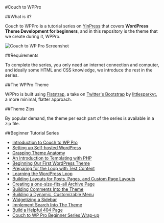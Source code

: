 #Couch to WPPro

##What is it?

Couch to WPPro is a tutorial series on [YinPress](http://www.yinpress.com) that covers **WordPress Theme Development for beginners**, and in this repository is the theme that we create during it, WPPro.

![Couch to WP Pro Screenshot](http://www.yinpress.com/wp-content/uploads/2013/04/c2wppro-screenshot.png)

##Requirements

To complete the series, you only need an internet connection and computer, and ideally some HTML and CSS knowledge, we introduce the rest in the series.

##The WPPro Theme

WPPro is built using [Flatstrap](https://github.com/littlesparkvt/flatstrap), a take on [Twitter's Bootstrap](https://github.com/twitter/bootstrap) by [littlesparkvt](http://littlesparkvt.com), a more minimal, flatter approach.

##Theme Zips

By popular demand, the theme per each part of the series is available in a zip file.

##Beginner Tutorial Series

- [Introduction to Couch to WP Pro](http://www.yinpress.com/introducing-couch-to-wp-pro/)
- [Setting up Self-hosted WordPress](http://www.yinpress.com/setting-up-wordpress-with-your-host/)
- [Grasping Theme Anatomy](http://www.yinpress.com/wordpress-theme-development-part-2-theme-anatomy/)
- [An Introduction to Templating with PHP](http://www.yinpress.com/part-3-templating-with-php/)
- [Beginning Our First WordPress Theme](http://www.yinpress.com/part-5-beginning-a-theme/)
- [Preparing for the Loop with Test Content](http://www.yinpress.com/part-6-intermission/)
- [Learning the WordPress Loop](http://www.yinpress.com/part-7-the-loop/)
- [Building Layouts for Posts, Pages, and Custom Page Layouts](http://www.yinpress.com/part-8-single-php/)
- [Creating a one-size-fits-all Archive Page](http://www.yinpress.com/creating-an-archive-page-for-your-theme/)
- [Building Comments Into the Theme](http://www.yinpress.com/part-9-comments-php/)
- [Building a Dynamic, Customizable Menu](http://www.yinpress.com/part-10-menus/)
- [Widgetizing a Sidebar](http://www.yinpress.com/part-11-widgetized-sidebars/)
- [Implement Search Into The Theme](http://www.yinpress.com/part-12-search/)
- [Build a Helpful 404 Page](http://www.yinpress.com/part-13-your-404-page/)
- [Couch to WP Pro Beginner Series Wrap-up](http://www.yinpress.com/couch-to-wp-pro-wrap-up/)
